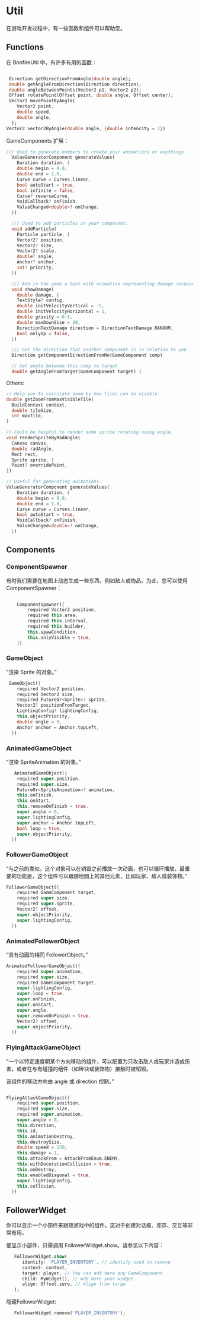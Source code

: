 # Util

在游戏开发过程中，有一些函数和组件可以帮助您。

## Functions

在 BonfireUtil 中，有许多有用的函数：

```dart

 Direction getDirectionFromAngle(double angle);
 double getAngleFromDirection(Direction direction);
 double angleBetweenPoints(Vector2 p1, Vector2 p2);
 Offset rotatePoint(Offset point, double angle, Offset center);
 Vector2 movePointByAngle(
    Vector2 point,
    double speed,
    double angle,
  );
Vector2 vector2ByAngle(double angle, {double intencity = 1})

```

GameComponents 扩展：

```dart
/// Used to generate numbers to create your animations or anythings
  ValueGeneratorComponent generateValues(
    Duration duration, {
    double begin = 0.0,
    double end = 1.0,
    Curve curve = Curves.linear,
    bool autoStart = true,
    bool infinite = false,
    Curve? reverseCurve,
    VoidCallback? onFinish,
    ValueChanged<double>? onChange,
  })

  /// Used to add particles in your component.
  void addParticle(
    Particle particle, {
    Vector2? position,
    Vector2? size,
    Vector2? scale,
    double? angle,
    Anchor? anchor,
    int? priority,
  })

  /// Add in the game a text with animation representing damage received
  void showDamage(
    double damage, {
    TextStyle? config,
    double initVelocityVertical = -5,
    double initVelocityHorizontal = 1,
    double gravity = 0.5,
    double maxDownSize = 20,
    DirectionTextDamage direction = DirectionTextDamage.RANDOM,
    bool onlyUp = false,
  })

  /// Get the direction that another component is in relation to you
  Direction getComponentDirectionFromMe(GameComponent comp)

  // Get angle between this comp to target
  double getAngleFromTarget(GameComponent target) {

```

Others:

```dart
// Help you to calculate zoom by max tiles can be visible
double getZoomFromMaxVisibleTile(
  BuildContext context,
  double tileSize,
  int maxTile,
)

// Could be helpful to render some sprite rotating using angle.
void renderSpriteByRadAngle(
  Canvas canvas,
  double radAngle,
  Rect rect,
  Sprite sprite, {
  Paint? overridePaint,
})

// Useful for generating animations.
ValueGeneratorComponent generateValues(
    Duration duration, {
    double begin = 0.0,
    double end = 1.0,
    Curve curve = Curves.linear,
    bool autoStart = true,
    VoidCallback? onFinish,
    ValueChanged<double>? onChange,
  })

```


## Components


### ComponentSpawner

有时我们需要在地图上动态生成一些东西，例如敌人或物品。为此，您可以使用 ComponentSpawner：

```dart

    ComponentSpawner({
        required Vector2 position,
        required this.area,
        required this.interval,
        required this.builder,
        this.spawCondition,
        this.onlyVisible = true,
    })


```


### GameObject

“渲染 Sprite 的对象。”


```dart
 GameObject({
    required Vector2 position,
    required Vector2 size,
    required FutureOr<Sprite>? sprite,
    Vector2? positionFromTarget,
    LightingConfig? lightingConfig,
    this.objectPriority,
    double angle = 0,
    Anchor anchor = Anchor.topLeft,
  })
```

### AnimatedGameObject

“渲染 SpriteAnimation 的对象。”

```dart
   AnimatedGameObject({
    required super.position,
    required super.size,
    FutureOr<SpriteAnimation>? animation,
    this.onFinish,
    this.onStart,
    this.removeOnFinish = true,
    super.angle = 0,
    super.lightingConfig,
    super.anchor = Anchor.topLeft,
    bool loop = true,
    super.objectPriority,
  })

```

### FollowerGameObject

“与之前的类似，这个对象可以在销毁之前播放一次动画，也可以循环播放。最重要的功能是，这个组件可以跟随地图上的其他元素，比如玩家、敌人或装饰物。”

```dart
FollowerGameObject({
    required GameComponent target,
    required super.size,
    required super.sprite,
    Vector2? offset,
    super.objectPriority,
    super.lightingConfig,
  })
```

### AnimatedFollowerObject

“具有动画的相同 FollowerObject。”

```dart
AnimatedFollowerGameObject({
    required super.animation,
    required super.size,
    required GameComponent target,
    super.lightingConfig,
    super.loop = true,
    super.onFinish,
    super.onStart,
    super.angle,
    super.removeOnFinish = true,
    Vector2? offset,
    super.objectPriority,
  })
```



### FlyingAttackGameObject

“一个以特定速度朝某个方向移动的组件，可以配置为只攻击敌人或玩家并造成伤害，或者在与有碰撞的组件（如砖块或装饰物）接触时被销毁。

该组件的移动方向由 angle 或 direction 控制。”

```dart

FlyingAttackGameObject({
    required super.position,
    required super.size,
    required super.animation,
    super.angle = 0,
    this.direction,
    this.id,
    this.animationDestroy,
    this.destroySize,
    double speed = 150,
    this.damage = 1,
    this.attackFrom = AttackFromEnum.ENEMY,
    this.withDecorationCollision = true,
    this.onDestroy,
    this.enabledDiagonal = true,
    super.lightingConfig,
    this.collision,
  })

```

## FollowerWidget

你可以显示一个小部件来跟随游戏中的组件。这对于创建对话框、库存、交互等非常有用。

要显示小部件，只需调用 FollowerWidget.show。请参见以下内容：

```dart
   FollowerWidget.show(
      identify: 'PLAYER_INVENTORY', // identify used to remove
      context: context,
      target: player, // You can add here any GameComponent
      child: MyWidget(), // Add here your widget
      align: Offset.zero, // Align from targe
   );
```

隐藏FollowerWidget:

```dart
   FollowerWidget.remove('PLAYER_INVENTORY');
```


